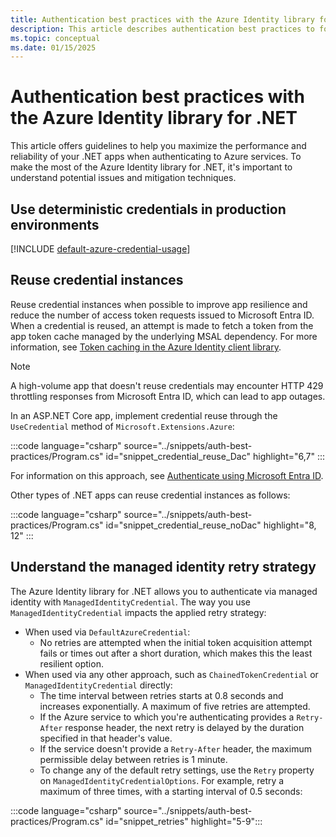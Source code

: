 ```yaml
---
title: Authentication best practices with the Azure Identity library for .NET
description: This article describes authentication best practices to follow when using the Azure Identity library for .NET.
ms.topic: conceptual
ms.date: 01/15/2025
---
```


# Authentication best practices with the Azure Identity library for .NET

This article offers guidelines to help you maximize the performance and reliability of your .NET apps when authenticating to Azure services. To make the most of the Azure Identity library for .NET, it's important to understand potential issues and mitigation techniques.

## Use deterministic credentials in production environments

[!INCLUDE [default-azure-credential-usage](../includes/default-azure-credential-usage.md)]

## Reuse credential instances

Reuse credential instances when possible to improve app resilience and reduce the number of access token requests issued to Microsoft Entra ID. When a credential is reused, an attempt is made to fetch a token from the app token cache managed by the underlying MSAL dependency. For more information, see [Token caching in the Azure Identity client library](https://github.com/Azure/azure-sdk-for-net/blob/main/sdk/identity/Azure.Identity/samples/TokenCache.md).

> [!NOTE]
> A high-volume app that doesn't reuse credentials may encounter HTTP 429 throttling responses from Microsoft Entra ID, which can lead to app outages.

In an ASP.NET Core app, implement credential reuse through the `UseCredential` method of `Microsoft.Extensions.Azure`:

:::code language="csharp" source="../snippets/auth-best-practices/Program.cs" id="snippet_credential_reuse_Dac" highlight="6,7" :::

For information on this approach, see [Authenticate using Microsoft Entra ID](/dotnet/azure/sdk/aspnetcore-guidance?tabs=api#authenticate-using-microsoft-entra-id).

Other types of .NET apps can reuse credential instances as follows:

:::code language="csharp" source="../snippets/auth-best-practices/Program.cs" id="snippet_credential_reuse_noDac" highlight="8, 12" :::

## Understand the managed identity retry strategy

The Azure Identity library for .NET allows you to authenticate via managed identity with `ManagedIdentityCredential`. The way you use `ManagedIdentityCredential` impacts the applied retry strategy:

- When used via `DefaultAzureCredential`:
  - No retries are attempted when the initial token acquisition attempt fails or times out after a short duration, which makes this the least resilient option.
- When used via any other approach, such as `ChainedTokenCredential` or `ManagedIdentityCredential` directly:
  - The time interval between retries starts at 0.8 seconds and increases exponentially. A maximum of five retries are attempted.
  - If the Azure service to which you're authenticating provides a `Retry-After` response header, the next retry is delayed by the duration specified in that header's value.
  - If the service doesn't provide a `Retry-After` header, the maximum permissible delay between retries is 1 minute.
  - To change any of the default retry settings, use the `Retry` property on `ManagedIdentityCredentialOptions`. For example, retry a maximum of three times, with a starting interval of 0.5 seconds:

:::code language="csharp" source="../snippets/auth-best-practices/Program.cs" id="snippet_retries" highlight="5-9":::
